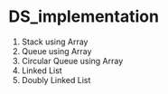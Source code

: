 # DS_implementation
1. Stack using Array
2. Queue using Array
3. Circular Queue using Array
4. Linked List
5. Doubly Linked List
